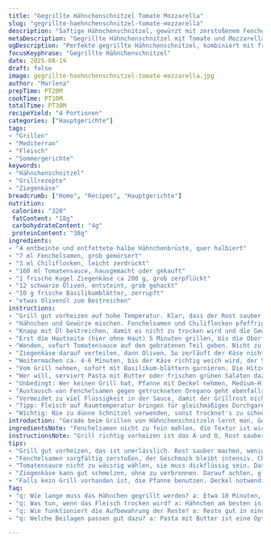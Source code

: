 ```yaml
---
title: "Gegrillte Hähnchenschnitzel Tomate Mozzarella"
slug: "gegrillte-haehnchenschnitzel-tomate-mozzarella"
description: "Saftige Hähnchenschnitzel, gewürzt mit zerstoßenem Fenchelsamen und Chiliflocken, gegrillt und bedeckt mit einer würzigen Tomatensauce, geschmolzenem Mozzarella und grob gehackten schwarzen Oliven. Frisches Basilikum rundet ab. Ersatz durch Ziegenkäse und geröstete Paprika möglich. Die Garzeit variiert, beobachte die Fleischstruktur und das Schmelzen des Käses. Geeignet für glutenfreie Ernährung, kein Ei verwendet. Dazu passt Butterpasta oder ein knackiger grüner Salat für Balance."
metaDescription: "Gegrillte Hähnchenschnitzel mit Tomate und Mozzarella – saftig, würzig und voller Geschmack. Ein mediterranes Gericht, das begeistert."
ogDescription: "Perfekte gegrillte Hähnchenschnitzel, kombiniert mit fruchtiger Tomatensauce und cremigem Ziegenkäse. Ein unvergleichliches rundes Gericht."
focusKeyphrase: "Gegrillte Hähnchenschnitzel"
date: 2025-08-19
draft: false
image: gegrillte-haehnchenschnitzel-tomate-mozzarella.jpg
author: "Marlena"
prepTime: PT20M
cookTime: PT10M
totalTime: PT30M
recipeYield: "4 Portionen"
categories: ["Hauptgerichte"]
tags:
- "Grillen"
- "Mediterran"
- "Fleisch"
- "Sommergerichte"
keywords:
- "Hähnchenschnitzel"
- "Grillrezepte"
- "Ziegenkäse"
breadcrumb: ["Home", "Recipes", "Hauptgerichte"]
nutrition: 
 calories: "320"
 fatContent: "18g"
 carbohydrateContent: "4g"
 proteinContent: "38g"
ingredients:
- "4 entbeinte und entfettete halbe Hähnchenbrüste, quer halbiert"
- "7 ml Fenchelsamen, grob gemörsert"
- "3 ml Chiliflocken, leicht zerdrückt"
- "160 ml Tomatensauce, hausgemacht oder gekauft"
- "1 frische Kugel Ziegenkäse ca 200 g, grob zerpflückt"
- "12 schwarze Oliven, entsteint, grob gehackt"
- "10 g frische Basilikumblätter, zerrupft"
- "etwas Olivenöl zum Bestreichen"
instructions:
- "Grill gut vorheizen auf hohe Temperatur. Klar, dass der Rost sauber und geölt ist, sonst klebt das Fleisch fies fest."
- "Hähnchen und Gewürze mischen. Fenchelsamen und Chiliflocken pfeffrig über das Fleisch streuen. Leicht salzen, pfeffern. Bauernweisheit: Hähnchen nicht ertränken, lieber zurückhaltend würzen."
- "Knapp mit Öl bestreichen, damit es nicht zu trocken wird und die Gewürze haften bleiben."
- "Erst die Hautseite (hier ohne Haut) 5 Minuten grillen, bis die Oberfläche leicht gebräunt und fühlbar fest ist. Da wird’s leise vom Fleisch her... das Surren und Knistern hört man, wenn die Hitze stimmt."
- "Wenden, sofort Tomatensauce auf den gebratenen Teil geben. Nicht zu dick, sonst saugt's nicht richtig ein und wird wässrig."
- "Ziegenkäse darauf verteilen, dann Oliven. So zerläuft der Käse nicht zu früh, bleibt noch cremig ohne zu verbrennen."
- "Weitermachen ca. 4-6 Minuten, bis der Käse richtig weich wird, der Saft aus dem Fleisch klar ist, und es insgesamt stabil aber saftig wirkt. Fingerprobe: leises Nachgeben, aber kein Schwabbeln."
- "Vom Grill nehmen, sofort mit Basilikum-blättern garnieren. Die Hitze im Restwärme reicht fürs Finale, keine Angst vor Nachgaren."
- "Wer will, serviert Pasta mit Butter oder frischen grünen Salaten dazu – knackig, kontrastreich und nicht überladen."
- "Unbedingt: Wer keinen Grill hat, Pfanne mit Deckel nehmen, Medium-Hitze, Deckel dann für Käse-melting. Im Ofen ruhig nochmal 2-3 Minuten unter den Grill, unter Beobachtung."
- "Austausch von Fenchelsamen gegen getrockneten Oregano geht ebenfalls. Oliven durch sonnengetrocknete Tomaten – probiert, das gibt eine schöne herbe Süße."
- "Vermeidet zu viel Flüssigkeit in der Sauce, damit der Grillrost nicht qualmt oder tropft. Lieber konzentriert und wenig ölig."
- "Tipp: Fleisch auf Raumtemperatur bringen für gleichmäßiges Durchgaren."
- "Wichtig: Nie zu dünne Schnitzel verwenden, sonst trocknet's zu schnell aus und schmeckt fad."
introduction: "Gerade beim Grillen von Hähnchenschnitzeln lernt man, Geduld zu haben und die Textur zu lesen. Nie nur auf die Zeit starren – zu oft habe ich erlebt, dass Stundenangaben nicht passen. Fenchelsamen und Chiliflocken geben dem sonst milden Huhn Charakter und schaffen eine Balance zwischen Würze und Schärfe. Die Kombination mit einer fruchtigen Tomatensauce, dem schmelzenden, leicht herben Ziegenkäse und salzigen Oliven ergibt eine etwas andere Variante, die frisch und aromatisch wirkt. Der Basilikum gibt die Frische zum Schluss. Früher habe ich Mozzarella ohne Würze genutzt, das ist okay, aber der Käse da macht es spannender. Die Geheimnisse liegen in der Hitze des Grills, den Geräuschen und dem Gefühl, wie das Fleisch nachgibt. Heute nehme ich das als Basis und variiere gern passend zum Gemüse oder Wein. Dabei achte ich immer auf gute Qualität und ausgewogene Würze."
ingredientsNote: "Fenchelsamen nicht zu fein mahlen, die Textur ist wichtig und bringt direkt Geschmack. Chiliflocken lassen sich anpassen je nach Schärfe-Sinn. Statt Mozzarella eignet sich gut frischer Ziegenkäse oder Feta, das bringt intensiveren Geschmack und weniger Feuchtigkeit. Schwarze Oliven können durch entsteinte Kalamata-Oliven ersetzt werden, die haben mehr Biss und Aroma. Tomatensauce möglichst dickflüssig, keine zu wässerige Variante. Man kann mit Honig einen Hauch Süße einbringen, falls die Tomaten zu sauer sind. Basilikum unbedingt frisch und erst am Ende, sonst verliert es das Aroma schnell. Das Einölen verhindert Ankleben und unterstützt die Gewürze am Fleisch. Hähnchenbrust am besten nicht zu dünn schneiden, sonst trocknet es."
instructionsNote: "Grill richtig vorheizen ist das A und O, Rost sauber und geölt. Hähnchen würzen direkt vor dem Grillen, sonst zieht das Salz zu viel Wasser. Öl nur leicht, damit die Marinade bleibt und nicht verbrennt. Erste Seite grillen bis sichtbare Brandstellen und das Fleisch keine Fingeranhaftung mehr zeigt, dann wenden. Sofort Sauce und Käse auftragen, damit der Käse schmelzen kann. Flammenhöhe ausgleichen, damit der Käse nicht verbrennt und das Fleisch gleichzeitig gar wird. Fleischprobe mit Finger, falls Fleisch nachgibt aber noch fest ist, alles gut. Zu dünn, verbrennt es, zu dick, dauert zu lange und wird trocken. Basilikum vor dem Servieren drauf, sonst bitter. Falls kein Grill, Pfanne mit Deckel als Lösung, Käse migrieren lassen. Pasta oder Salat als Begleitung empfehlenswert, um Fettigkeit zu balancieren."
tips:
- "Grill gut vorheizen, das ist unerlässlich. Rost sauber machen, wenig Öl darauf. Sonst klebt das Hähnchen an und wird zäh. Hähnchen nicht zu dünn schneiden. Das trocknet schnell. Textur ist wichtig für gleichmäßiges Garen und Saftigkeit."
- "Fenchelsamen sorgfältig zerstoßen, der Geschmack bleibt intensiv. Chiliflocken je nach Schärfewunsch anpassen. Hähnchen kräftig aber nicht überladen würzen. Lieblingsgewürze können helfen – Oregano bringt eine mediterrane Note."
- "Tomatensauce nicht zu wässrig wählen, sie muss dickflüssig sein. Das sorgt dafür, dass das Hähnchen nicht beim Grillen in Flüssigkeit schwimmt. Wer mag, kann auch Honig mit einfügen. Balanciert die Säure von den Tomaten."
- "Ziegenkäse kann gut schmelzen, ohne zu verbrennen. Darauf achten, gleichmäßig verteilen. Sofort nach dem Wenden den Käse auftragen. So schmilzt er gleichmäßig. Oliven mit spezieller Note sind ein Muss, um das Gericht abzurunden."
- "Falls kein Grill vorhanden ist, die Pfanne benutzen. Deckel notwendig für das Schmelzen des Käses. Nach den ersten 5 Minuten die Hitze anpassen. Im Ofen nochmal 2-3 Minuten nachgrillen. Das verleiht mehr Geschmack und eine schöne Kruste."
faq:
- "q: Wie lange muss das Hähnchen gegrillt werden? a: Etwa 10 Minuten, aber immer auf das Geräusch achten. Hähnchen gibt beim Garen leise Geräusche von sich. Mit einer Fingerprobe testen. Finger leicht hinein drücken, es sollte nachgeben aber nicht schwabbeln."
- "q: Was tun, wenn das Fleisch trocken wird? a: Hähnchen am besten in einer Mischung aus Öl und Gewürzen marinieren. Wenn die Hitze zu hoch ist, kann es schneller austrocknen. Darauf achten, Temperatur anzupassen während des Grillens."
- "q: Wie funktioniert die Aufbewahrung der Reste? a: Reste gut in einem luftdichten Behälter. Im Kühlschrank aufbewahren, nicht länger als zwei Tage. Erhitzen in Pfanne oder Ofen, damit das Hähnchen nicht zäh wird. Möglichst wieder frisch aufwärmen."
- "q: Welche Beilagen passen gut dazu? a: Pasta mit Butter ist eine Option, sie bietet unterstützende Wirkung. Salate sind auch ideal, sie bringen Frische ins Spiel. Aber immer auf das Gleichgewicht der Geschmäcker achten."

---
```

